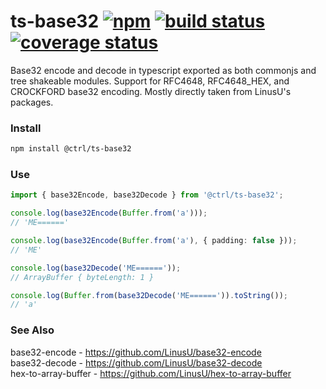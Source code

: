 # ts-base32 [![npm](https://img.shields.io/npm/v/@ctrl/ts-base32.svg?maxAge=3600)](https://www.npmjs.com/package/@ctrl/ts-base32) [![build status](https://travis-ci.com/TypeCtrl/ts-base32.svg?branch=master)](https://travis-ci.org/typectrl/ts-base32) [![coverage status](https://codecov.io/gh/typectrl/ts-base32/branch/master/graph/badge.svg)](https://codecov.io/gh/typectrl/ts-base32)

Base32 encode and decode in typescript exported as both commonjs and tree shakeable modules. Support for RFC4648, RFC4648_HEX, and CROCKFORD base32 encoding. Mostly directly taken from LinusU's packages.

### Install
```sh
npm install @ctrl/ts-base32
```

### Use
```ts
import { base32Encode, base32Decode } from '@ctrl/ts-base32';

console.log(base32Encode(Buffer.from('a')));
// 'ME======'

console.log(base32Encode(Buffer.from('a'), { padding: false }));
// 'ME'

console.log(base32Decode('ME======'));
// ArrayBuffer { byteLength: 1 }

console.log(Buffer.from(base32Decode('ME======')).toString());
// 'a'
```

### See Also
base32-encode - https://github.com/LinusU/base32-encode  
base32-decode - https://github.com/LinusU/base32-decode  
hex-to-array-buffer - https://github.com/LinusU/hex-to-array-buffer  
